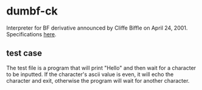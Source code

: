 # dumbf-ck
Interpreter for BF derivative announced by Cliffe Biffle on April 24, 2001. Specifications [here](http://esolangs.org/wiki/Dumbf*ck).

## test case

The test file is a program that will print "Hello" and then wait for a character to be inputted. If the character's ascii value is even, it will echo the character and exit, otherwise the program will wait for another character.
